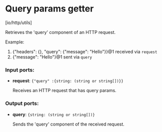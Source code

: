 # Query params getter

[io/http/utils]

Retrieves the 'query' component of an HTTP request.

Example:
1. {"headers": {}, "query": {"message": "Hello"}}@1 received via `request`
2. {"message": "Hello"}@1 sent via `query`

### Input ports:

* __request__: `{"query" :{string: (string or string[])}}`

    Receives an HTTP request that has query params.

### Output ports:

* __query__: `{string: (string or string[])}`

    Sends the 'query' component of the received request.

